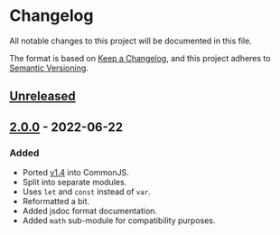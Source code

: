 # Changelog
All notable changes to this project will be documented in this file.

The format is based on [Keep a Changelog](https://keepachangelog.com/en/1.0.0/),
and this project adheres to [Semantic Versioning](https://semver.org/spec/v2.0.0.html).

## [Unreleased]

## [2.0.0] - 2022-06-22
### Added
- Ported [v1.4](https://www.broofa.com/Tools/Math.uuid.js) into CommonJS.
- Split into separate modules.
- Uses `let` and `const` instead of `var`.
- Reformatted a bit.
- Added jsdoc format documentation.
- Added `math` sub-module for compatibility purposes.

[Unreleased]: https://github.com/supernovus/lum.uuid.js/compare/v2.0.0...HEAD
[2.0.0]: https://github.com/supernovus/lum.uuid.js/releases/tag/v2.0.0
